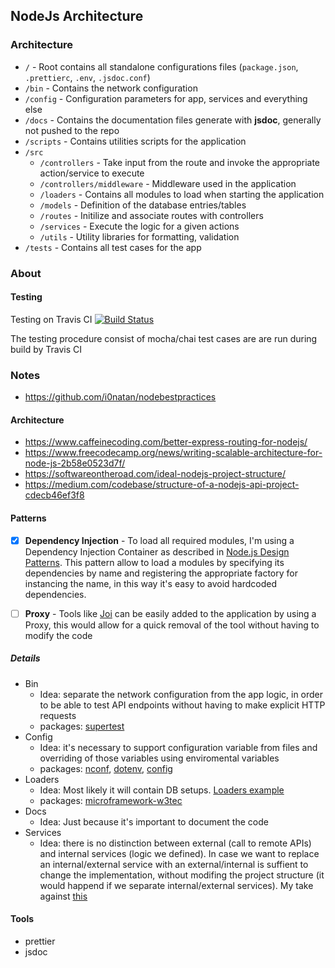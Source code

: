 ## NodeJs Architecture

### Architecture

-   `/` - Root contains all standalone configurations files (`package.json`, `.prettierc`, `.env`, `.jsdoc.conf`)
-   `/bin` - Contains the network configuration
-   `/config` - Configuration parameters for app, services and everything else
-   `/docs` - Contains the documentation files generate with **jsdoc**, generally not pushed to the repo
-   `/scripts` - Contains utilities scripts for the application
-   `/src`
    -   `/controllers` - Take input from the route and invoke the appropriate action/service to execute
    -   `/controllers/middleware` - Middleware used in the application
    -   `/loaders` - Contains all modules to load when starting the application
    -   `/models` - Definition of the database entries/tables
    -   `/routes` - Initilize and associate routes with controllers
    -   `/services` - Execute the logic for a given actions
    -   `/utils` - Utility libraries for formatting, validation
-   `/tests` - Contains all test cases for the app

### About

#### Testing

Testing on Travis CI [![Build Status](https://travis-ci.org/fedemengo/nodejs-architecture.svg?branch=master)](https://travis-ci.org/fedemengo/nodejs-architecture)

The testing procedure consist of mocha/chai test cases are are run during build by Travis CI

### Notes

-   https://github.com/i0natan/nodebestpractices

#### Architecture

-   https://www.caffeinecoding.com/better-express-routing-for-nodejs/
-   https://www.freecodecamp.org/news/writing-scalable-architecture-for-node-js-2b58e0523d7f/
-   https://softwareontheroad.com/ideal-nodejs-project-structure/
-   https://medium.com/codebase/structure-of-a-nodejs-api-project-cdecb46ef3f8

#### Patterns

-   [x] **Dependency Injection** - To load all required modules, I'm using a Dependency Injection Container as described in [Node.js Design Patterns](https://www.nodejsdesignpatterns.com/). This pattern allow to load a modules by specifying its dependencies by name and registering the appropriate factory for instancing the name, in this way it's easy to avoid hardcoded dependencies.

-   [ ] **Proxy** - Tools like [Joi](https://github.com/hapijs/joi) can be easily added to the application by using a Proxy, this would allow for a quick removal of the tool without having to modify the code

##### Details

-   Bin
    -   Idea: separate the network configuration from the app logic, in order to be able to test API endpoints without having to make explicit HTTP requests
    -   packages: [supertest](https://www.npmjs.com/package/supertest)
-   Config
    -   Idea: it's necessary to support configuration variable from files and overriding of those variables using enviromental variables
    -   packages: [nconf](https://www.npmjs.com/package/nconf), [dotenv](https://www.npmjs.com/package/dotenv), [config](https://www.npmjs.com/package/config)
-   Loaders
    -   Idea: Most likely it will contain DB setups. [Loaders example](https://softwareontheroad.com/ideal-nodejs-project-structure/#loaders)
    -   packages: [microframework-w3tec](https://www.npmjs.com/package/microframework-w3tec)
-   Docs
    -   Idea: Just because it's important to document the code
-   Services
    -   Idea: there is no distinction between external (call to remote APIs) and internal services (logic we defined). In case we want to replace an internal/external service with an external/internal is suffient to change the implementation, without modifing the project structure (it would happend if we separate internal/external services). My take against [this](https://medium.com/codebase/structure-of-a-nodejs-api-project-cdecb46ef3f8)

#### Tools

-   prettier
-   jsdoc
